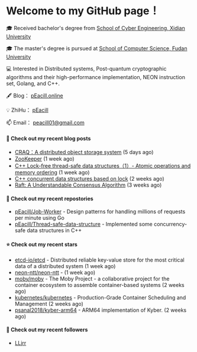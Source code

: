 # Welcome to my GitHub page！

🎓 Received bachelor's degree from [School of Cyber Engineering, Xidian University](https://ce.xidian.edu.cn/)

🎓 The master's degree is pursued at [School of Computer Science, Fudan University](https://cs.fudan.edu.cn/)

💻 Interested in Distributed systems, Post-quantum cryptographic algorithms and their high-performance implementation, NEON instruction set, Golang, and C++.

🖋 Blog： [pEacill.online](https://peacill.online/)

💡 ZhiHu： [pEacill](https://www.zhihu.com/people/mimanchi-61-67)

📫 Email： [peacill01@gmail.com](mailto:peacill01@gmail.com)

#### 📜 Check out my recent blog posts

- [CRAQ：A distributed object storage system](https://peacill.online/post/7899.html) (5 days ago)
- [ZooKeeper](https://peacill.online/post/7340.html) (1 week ago)
- [C&#43;&#43; Lock-free thread-safe data structures（1）- Atomic operations and memory ordering](https://peacill.online/post/303.html) (1 week ago)
- [C&#43;&#43; concurrent data structures based on lock](https://peacill.online/post/20527.html) (2 weeks ago)
- [Raft: A Understandable Consensus Algorithm](https://peacill.online/post/9989.html) (3 weeks ago)

#### 🌱 Check out my recent repostories

- [pEacill/Job-Worker](https://github.com/pEacill/Job-Worker) - Design patterns for handling millions of requests per minute using Go
- [pEacill/Thread-safe-data-structure](https://github.com/pEacill/Thread-safe-data-structure) - Implemented some concurrency-safe data structures in C&#43;&#43;

#### ⭐ Check out my recent stars

- [etcd-io/etcd](https://github.com/etcd-io/etcd) - Distributed reliable key-value store for the most critical data of a distributed system (1 week ago)
- [neon-ntt/neon-ntt](https://github.com/neon-ntt/neon-ntt) -  (1 week ago)
- [moby/moby](https://github.com/moby/moby) - The Moby Project - a collaborative project for the container ecosystem to assemble container-based systems (2 weeks ago)
- [kubernetes/kubernetes](https://github.com/kubernetes/kubernetes) - Production-Grade Container Scheduling and Management (2 weeks ago)
- [psanal2018/kyber-arm64](https://github.com/psanal2018/kyber-arm64) - ARM64 implementation of Kyber. (2 weeks ago)

#### 👯 Check out my recent followers

- [LLjrr](https://github.com/LLjrr)


